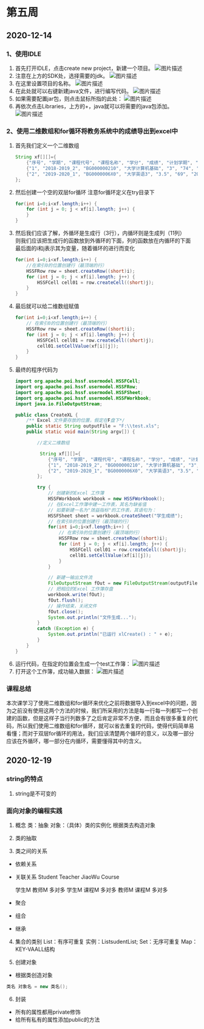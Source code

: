 # 第五周
## 2020-12-14
### 1、使用IDLE
1.  首先打开IDLE，点击create new project，新建一个项目。
![图片描述](https://dn-simplecloud.shiyanlou.com/courses/uid1539480-20201214-1607956827102)
2. 注意在上方的SDK处，选择需要的jdk。
![图片描述](https://dn-simplecloud.shiyanlou.com/courses/uid1539480-20201214-1607956852208)
3. 在这里设置项目的名称。
![图片描述](https://dn-simplecloud.shiyanlou.com/courses/uid1539480-20201214-1607956898676)
4. 在此处就可以右键新建java文件，进行编写代码。
![图片描述](https://dn-simplecloud.shiyanlou.com/courses/uid1539480-20201214-1607956908012)
5. 如果需要配置jar包，则点击鼠标所指的此处：
![图片描述](https://dn-simplecloud.shiyanlou.com/courses/uid1539480-20201214-1607956918414)
6. 再依次点击Libraries，上方的+，java就可以将需要的java包添加。
![图片描述](https://dn-simplecloud.shiyanlou.com/courses/uid1539480-20201214-1607956930373)

### 2、使用二维数组和for循环将教务系统中的成绩导出到excel中
1. 首先我们定义一个二维数组
    ```java
    String xf[][]={
        {"序号", "学期", "课程代号", "课程名称", "学分", "成绩", "计划学期", "计划代码", "计划名称", "计划学分", "课程性质"},
        {"1", "2018-2019_2", "BG000000210", "大学计算机基础", "3", "74", "2018-2019_1", "BG000000210", "大学计算机基础", "3", "BG通识必修"},
        {"2", "2019-2020_1", "BG0000006X0", "大学英语3", "3.5", "69", "2019-2020_1", "BG0000006X0", "大学英语3", "3.5", "BG通识必修"}
    };
    ```
2. 然后创建一个空的双层for循环
注意for循环定义在try目录下
    ```java
    for(int i=0;i<xf.length;i++) {
        for (int j = 0; j < xf[i].length; j++) {
        }
    }
    ```
3. 然后我们应该了解，外循环是生成行（3行），内循环则是生成列（11列）  
则我们应该把生成行的函数放到外循环的下面，列的函数放在内循环的下面  
最后面的i和j表示其为变量，随着循环的进行而变化
    ```java
    for(int i=0;i<xf.length;i++) {
        //在索引0的位置创建行（最顶端的行）
        HSSFRow row = sheet.createRow((short)i);
        for (int j = 0; j < xf[i].length; j++) {
            HSSFCell cell01 = row.createCell((short)j);
        }
    }
    ```
4. 最后就可以给二维数组赋值
    ```java
    for(int i=0;i<xf.length;i++) {
        // 在索引0的位置创建行（最顶端的行）
        HSSFRow row = sheet.createRow((short)i);
        for (int j = 0; j < xf[i].length; j++) {
            HSSFCell cell01 = row.createCell((short)j);
            cell01.setCellValue(xf[i][j]);
        }
    }
    ```
5. 最终的程序代码为
    ```java
    import org.apache.poi.hssf.usermodel.HSSFCell;
    import org.apache.poi.hssf.usermodel.HSSFRow;
    import org.apache.poi.hssf.usermodel.HSSFSheet;
    import org.apache.poi.hssf.usermodel.HSSFWorkbook;
    import java.io.FileOutputStream;

    public class CreateXL {
        /** Excel 文件要存放的位置，假定在F盘下*/
        public static String outputFile = "F:\\test.xls";
        public static void main(String argv[]) {

            //定义二维数组

             String xf[][]={
                {"序号", "学期", "课程代号", "课程名称", "学分", "成绩", "计划学期", "计划代码", "计划名称", "计划学分", "课程性质"},
                {"1", "2018-2019_2", "BG000000210", "大学计算机基础", "3", "74", "2018-2019_1", "BG000000210", "大学计算机基础", "3", "BG通识必修"},
                {"2", "2019-2020_1", "BG0000006X0", "大学英语3", "3.5", "69", "2019-2020_1", "BG0000006X0", "大学英语3", "3.5", "BG通识必修"}
            };

            try {
                // 创建新的Excel 工作簿
                HSSFWorkbook workbook = new HSSFWorkbook();
                // 在Excel工作簿中建一工作表，其名为缺省值
                // 如要新建一名为"效益指标"的工作表，其语句为：
                HSSFSheet sheet = workbook.createSheet("学生成绩");
                // 在索引0的位置创建行（最顶端的行）
                for(int i=0;i<xf.length;i++) {
                    // 在索引0的位置创建行（最顶端的行）
                    HSSFRow row = sheet.createRow((short)i);
                    for (int j = 0; j < xf[i].length; j++) {
                        HSSFCell cell01 = row.createCell((short)j);
                        cell01.setCellValue(xf[i][j]);
                    }
                }

                // 新建一输出文件流
                FileOutputStream fOut = new FileOutputStream(outputFile);
                // 把相应的Excel 工作簿存盘
                workbook.write(fOut);
                fOut.flush();
                // 操作结束，关闭文件
                fOut.close();
                System.out.println("文件生成...");
            }
            catch (Exception e) {
                System.out.println("已运行 xlCreate() : " + e);
            }
        }
    }
    ```
6. 运行代码，在指定的位置会生成一个test工作簿：
![图片描述](https://dn-simplecloud.shiyanlou.com/courses/uid1539480-20201214-1607956941966)
7. 打开这个工作簿，成功输入数据：
![图片描述](https://dn-simplecloud.shiyanlou.com/courses/uid1539480-20201214-1607956947691)

### 课程总结
本次课学习了使用二维数组和for循环来优化之前将数据导入到excel中的问题，因为之前没有使用这两个方法的时候，我们所采用的方法是每一行每一列都写一个创建的函数，但是这样子当行列数多了之后肯定非常不方便，而且会有很多重复的代码，所以我们使用二维数组和for循环，就可以省去重复的代码，使得代码简单易看懂；而对于双层for循环的用法，我们应该清楚两个循环的意义，以及哪一部分应该在外循环，哪一部分在内循环，需要懂得其中的含义。




## 2020-12-19
### string的特点
1. string是不可变的

### 面向对象的编程实践
1. 概念
类：抽象
对象：（具体）类的实例化
根据类去构造对象

2. 类的抽取
3. 类之间的关系
- 依赖关系
- 关联关系
    Student
    Teacher
    JiaoWu
    Course

    学生M 教师M 多对多
    学生M 课程M 多对多
    教师M 课程M 多对多

- 聚合
- 组合
- 继承

4. 集合的类别
List：有序可重复        实例：List<Student>sudentList;
Set：无序可重复
Map：KEY-VAALL结构

5. 创建对象

- 根据类创造对象

```java
类名 对象名 = new 类名();
```

6. 封装

- 所有的属性都用private修饰
- 给所有私有的属性添加public的方法

